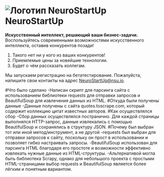 # ![Логотип NeuroStartUp](img/NeuroStartUpIcon.png) NeuroStartUp

**Искусственный интеллект, решающий ваши бизнес-задачи.** Воспользуйтесь современными возможностями искусственного интеллекта, оставив конкурентов позади!

1. Такого нет ни у кого из ваших конкурентов!
2. Приемлемые цены за новейшие технологии.
3. Будет о чём рассказать коллегам.

Мы запускаем регистрацию на бетатестирование. Пожалуйста, напишите свои контакты на адрес [NeuroStartUp@nsu.io](mailto:NeuroStartUp@nsu.io).

#Что было сделано
 -Написан скрипт для парсинга сайта с использованием библиотеки requests для отправки запросов и BeautifulSoup для извлечения данных из HTML.
#Откуда были получены данные
 -Данные получены с сайта quotes.toscrape.com, который содержит коллекцию цитат известных авторов.
#Как осуществлялся сбор
 -Сбор данных осуществлялся постранично. Для каждой страницы выполнялся HTTP-запрос, данные извлекались с помощью BeautifulSoup и сохранялись в структуру JSON.
#Почему был выбран тот или иной метод/инструмент, а не другой
 -requests был выбран для отправки запросов к сайту, поскольку он прост в использовании и позволяет гибко настраивать запросы.
 -BeautifulSoup использован для парсинга HTML благодаря его простоте и возможности эффективно извлекать нужные данные из HTML-структуры.
 -Альтернативой могла быть библиотека Scrapy, однако для небольшого проекта с простыми HTML-страницами выбор requests и BeautifulSoup является более лёгким и понятным вариантом.
